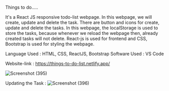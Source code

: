 Things to do.....

It's a React JS responsive todo-list webpage. In this webpage, we will create, update and delete the task. There are button and icons for create, update and delete the tasks.
In this webpage, the localStorage is used to store the tasks, because whenever we reload the webpage then, already created tasks will not delete.
React-js is used for frontend and CSS, Bootstrap is used for styling the webpage.

Language Used : HTML, CSS, ReactJS, Bootstrap
Software Used : VS Code

Website-link : https://things-to-do-list.netlify.app/

![Screenshot (395)](https://user-images.githubusercontent.com/89103644/177007751-2eacfd19-aec4-41f4-9226-24d1f6662d6b.png)


Updating the Task :
![Screenshot (396)](https://user-images.githubusercontent.com/89103644/177007755-4d6f41d4-b1dc-4e4c-9fb6-982e0779cf41.png)
